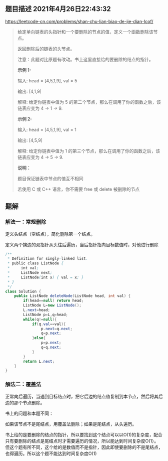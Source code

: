 ## 题目描述	2021年4月26日22:43:32

https://leetcode-cn.com/problems/shan-chu-lian-biao-de-jie-dian-lcof/

> 给定单向链表的头指针和一个要删除的节点的值，定义一个函数删除该节点。
>
> 返回删除后的链表的头节点。
>
> 注意：此题对比原题有改动。书上这里直接给的要删除的结点的指针。
>
> **示例 1:**
>
> 输入: head = [4,5,1,9], val = 5
>
> 输出: [4,1,9]
>
> 解释: 给定你链表中值为 5 的第二个节点，那么在调用了你的函数之后，该链表应变为 4 -> 1 -> 9.
>
> **示例 2:**
>
> 输入: head = [4,5,1,9], val = 1
>
> 输出: [4,5,9]
>
> 解释: 给定你链表中值为 1 的第三个节点，那么在调用了你的函数之后，该链表应变为 4 -> 5 -> 9.
>
> **说明：**
>
> 题目保证链表中节点的值互不相同
>
> 若使用 C 或 C++ 语言，你不需要 free 或 delete 被删除的节点

## 题解

### 解法一：常规删除

定义头结点（空结点），简化删除第一个结点。

定义两个挨边的双指针从头往后遍历，当后指针指向目标数值时，对他进行删除

```java
/**
 * Definition for singly-linked list.
 * public class ListNode {
 *     int val;
 *     ListNode next;
 *     ListNode(int x) { val = x; }
 * }
 */
class Solution {
    public ListNode deleteNode(ListNode head, int val) {
        if(head==null) return head;
        ListNode L=new ListNode();
        L.next=head;
        ListNode p=L,q=head;
        while(q!=null){
            if(q.val==val){
                p.next=q.next;
                q=p.next;
            }else{
                p=p.next;
                q=q.next;
            }
        }
        return L.next;
    }
}
```

### 解法二：覆盖法

正常向后遍历，当遇到目标结点时，把它后边的结点值复制到本节点，然后将其后边的那个节点删除。

书上的问题和本题不同：

如果该节点不是尾结点，用覆盖法删除；如果是尾结点，从头遍历。

书上给的是要删除的结点的指针，所以要找到这个结点可以以O(1)的复杂度，配合只有要删除的结点是尾结点时才需要遍历的情况，所以能达到时间复杂度O(1）。但这个题有所不同，这个给的是数值而不是指针，因此即使要删除的不是尾结点，也得遍历。所以这个题不能达到时间复杂度O(1)